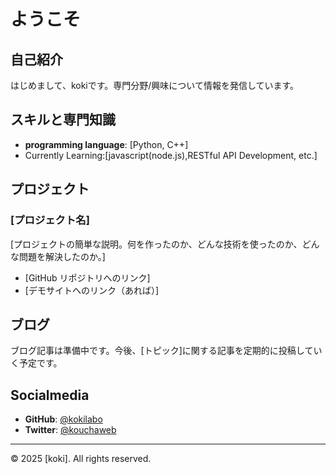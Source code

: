 # ようこそ

## 自己紹介

はじめまして、kokiです。専門分野/興味について情報を発信しています。

## スキルと専門知識

- **programming language**: [Python, C++]
- Currently Learning:[javascript(node.js),RESTful API Development, etc.]

## プロジェクト

### [プロジェクト名]
[プロジェクトの簡単な説明。何を作ったのか、どんな技術を使ったのか、どんな問題を解決したのか。]
- [GitHub リポジトリへのリンク]
- [デモサイトへのリンク（あれば）]

## ブログ

ブログ記事は準備中です。今後、[トピック]に関する記事を定期的に投稿していく予定です。

## Socialmedia
- **GitHub**: [@kokilabo](https://github.com/kokilabo)
- **Twitter**: [@kouchaweb](https://x.com/kouchaweb)

---

<footer>
  <p>&copy; 2025 [koki]. All rights reserved.</p>
</footer>
